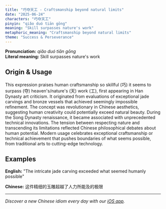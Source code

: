 ```yaml
---
title: "巧夺天工 - Craftsmanship beyond natural limits"
date: "2025-06-24"
characters: "巧夺天工"
pinyin: "qiǎo duó tiān gōng"
meaning: "Skill surpasses nature's work"
metaphoric_meaning: "Craftsmanship beyond natural limits"
theme: "Success & Perseverance"
---
```


**Pronunciation:** *qiǎo duó tiān gōng*  
**Literal meaning:** Skill surpasses nature's work

## Origin & Usage

This expression praises human craftsmanship so skillful (巧) it seems to surpass (夺) heaven's/nature's (天) work (工), first appearing in Han Dynasty art criticism. It originated from evaluations of exceptional jade carvings and bronze vessels that achieved seemingly impossible refinement. The concept was revolutionary in Chinese aesthetics, suggesting human creativity could potentially exceed natural beauty. During the Song Dynasty renaissance, it became associated with unprecedented technical innovations. The tension between respecting nature and transcending its limitations reflected Chinese philosophical debates about human potential. Modern usage celebrates exceptional craftsmanship or technical achievement that pushes boundaries of what seems possible, from traditional arts to cutting-edge technology.

## Examples

**English:** "The intricate jade carving exceeded what seemed humanly possible"

**Chinese:** 这件精细的玉雕超越了人力所能及的极限

---

*Discover a new Chinese idiom every day with our [iOS app](https://apps.apple.com/us/app/daily-chinese-idioms/id6670238264).*
